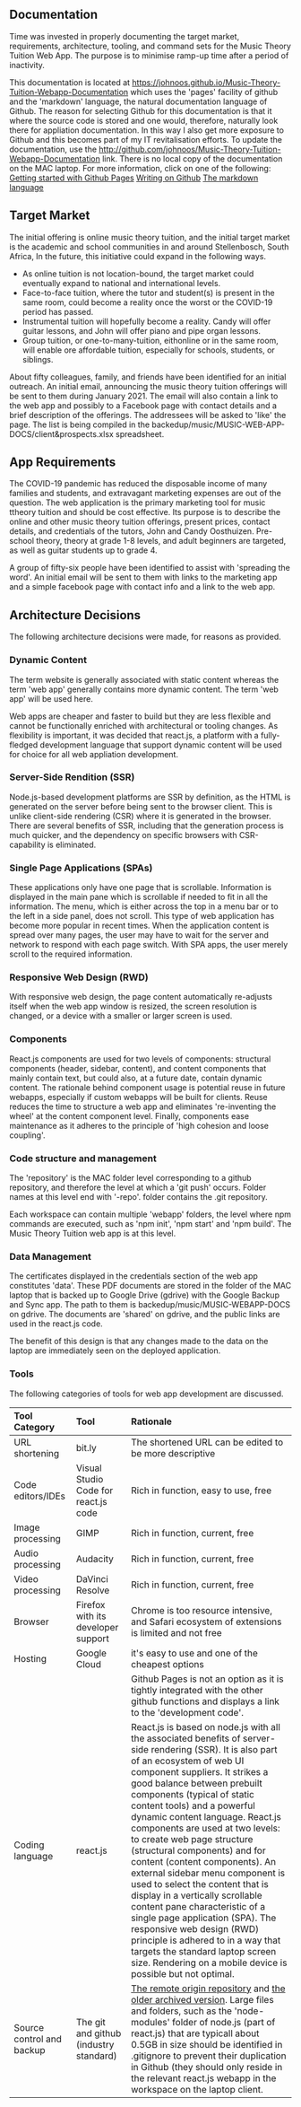 ## Documentation
Time was invested in properly documenting the target market, requirements, architecture, tooling, and command sets for the Music Theory Tuition Web App. 
The purpose is to minimise ramp-up time after a period of inactivity.

This documentation is located 
at https://johnoos.github.io/Music-Theory-Tuition-Webapp-Documentation
which uses the 'pages' facility of github and the 'markdown' language, the 
natural documentation language of Github. 
The reason for selecting Github for this documentation is that it where the 
source code is stored and one would, therefore, naturally look there for appliation documentation. 
In this way I also get more exposure to Github and this becomes part of my IT revitalisation efforts.
To update the documentation, use the http://github.com/johnoos/Music-Theory-Tuition-Webapp-Documentation link. 
There is no local copy of the documentation on the MAC laptop. For more information, click on one of the following:
[Getting started with Github Pages](https://docs.github.com/en/github/working-with-github-pages/getting-started-with-github-pages) 
[Writing on Github](https://docs.github.com/en/github/writing-on-github)
[The markdown language](https://www.markdownguide.org/extended-syntax/)

## Target Market
The initial offering is online music theory tuition, and the initial target market is the academic and school communities in and around Stellenbosch, South Africa, In the future, this initiative could expand in the following ways.
* As online tuition is not location-bound, the target market could eventually expand to national and international levels.
* Face-to-face tuition, where the tutor and student(s) is present in the same room, could become a reality once the worst or the COVID-19 period has passed.
* Instrumental tuition will hopefully become a reality. Candy will offer guitar lessons, and John will offer piano and pipe organ lessons. 
* Group tuition, or one-to-many-tuition, eithonline or in the same room, will enable ore affordable tuition, especially for schools, students, or siblings.

About fifty colleagues, family, and friends have been identified for an initial outreach. An initial email, announcing the music theory tuition offerings will be sent to them during January 2021. The email will also contain a link to the web app and possibly to a Facebook page with contact details and a brief description of the offerings. The addressees will be asked to 'like' the page. The list is being compiled in the 
backedup/music/MUSIC-WEB-APP-DOCS/client&prospects.xlsx spreadsheet.

## App Requirements
The COVID-19 pandemic has reduced the disposable income of many families and students, and extravagant marketing expenses are out of the question. The web application is the primary marketing tool for music ttheory tuition and should be cost effective. Its purpose is to describe the online and other music theory tuition offerings, present prices, contact details, and credentials of the tutors, John and Candy Oosthuizen. Pre-school theory, theory at grade 1-8 levels, and adult beginners are targeted, as well as guitar students up to grade 4. 

A group of fifty-six people have been identified to assist with 'spreading the word'. An initial email will be sent to them with links to the marketing app and a simple facebook page with contact info and a link to the web app.

## Architecture Decisions
The following architecture decisions were made, for reasons as provided.

### Dynamic Content
The term website is generally associated with static content whereas the term 'web app' generally contains more dynamic content. The term 'web app' will be used here.

Web apps are cheaper and faster to build but they are less flexible and cannot be functionally enriched with architectural or tooling changes. As flexibility is important, it was decided that react.js, a platform with a fully-fledged development language that support dynamic content will be used for choice for all web appliation development.

### Server-Side Rendition (SSR)
Node.js-based development platforms are SSR by definition, as the HTML is generated on the server before being sent to the browser client. This is unlike client-side rendering (CSR) where it is generated in the browser. There are several benefits of SSR, including that the generation process is much quicker, and the dependency on specific browsers with CSR-capability is eliminated.

### Single Page Applications (SPAs)
These applications only have one page that is scrollable. Information is displayed in the main pane which is scrollable if needed to fit in all the information. The menu, which is either across the top in a menu bar or to the left in a side panel, does not scroll. This type of web application has become more popular in recent times. When the application content is spread over many pages, the user may have to wait for the server and network to respond with each page switch. With SPA apps, the user merely scroll to the required information.

### Responsive Web Design (RWD)
With responsive web design, the page content automatically re-adjusts itself when the web app window is resized, the screen resolution is changed, or a device with a smaller or larger screen is used.

### Components
React.js components are used for two levels of components: structural components (header, sidebar, content), and content components that mainly contain text, but could also, at a future date, contain dynamic content. The rationale behind component usage is potential reuse in future webapps, especially if custom webapps will be built for clients. Reuse reduces the time to structure a web app and eliminates 're-inventing the wheel' at the content component level. Finally, components ease maintenance as it adheres to the principle of 'high cohesion and loose coupling'.

### Code structure and management
The 'repository' is the MAC folder level corresponding to a github repository, and therefore the level at which a 'git push' occurs. Folder names at this level end with '-repo'. folder contains the .git repository. 

Each workspace can contain multiple 'webapp' folders, the level where npm commands are executed, such as 'npm init', 'npm start' and 'npm build'.
The Music Theory Tuition web app is at this level.

### Data Management
The certificates displayed in the credentials section of the web app constitutes 'data'. These PDF documents are stored in the folder of the MAC laptop that is backed up to Google Drive (gdrive) with the Google Backup and Sync app. The path to them is backedup/music/MUSIC-WEBAPP-DOCS on gdrive. The documents are 'shared' on gdrive, and the public links are used in the react.js code.

The benefit of this design is that any changes made to the data on the laptop are immediately seen on the deployed application.

### Tools
The following categories of tools for web app development are discussed.

| Tool Category | Tool | Rationale |
| :-- | :-- | :-- |
| URL shortening | bit.ly | The shortened URL can be edited to be more descriptive |
| Code editors/IDEs | Visual Studio Code for react.js code | Rich in function, easy to use, free |
| Image processing | GIMP | Rich in function, current, free |
| Audio processing | Audacity | Rich in function, current, free |
| Video processing | DaVinci Resolve | Rich in function, current, free |
| Browser | Firefox with its developer support | Chrome is too resource intensive, and Safari ecosystem of extensions is limited and not free |
| Hosting | Google Cloud | it's easy to use and one of the cheapest options | 
| | | Github Pages is not an option as it is tightly integrated with the other github functions and displays a link to the 'development code'. |
| Coding language | react.js | React.js is based on node.js with all the associated benefits of server-side rendering (SSR). It is also part of an ecosystem of web UI component suppliers. It strikes a good balance between prebuilt components (typical of static content tools) and a powerful dynamic content language. React.js components are used at two levels: to create web page structure (structural components) and for content (content components). An external sidebar menu component is used to select the content that is display in a vertically scrollable content pane characteristic of a single page application (SPA). The responsive web design (RWD) principle is adhered to in a way that targets the standard laptop screen size. Rendering on a mobile device is possible but not optimal. |
| Source control and backup | The git and github (industry standard) | [The remote origin repository](http://github.com/johnoos/react.js-repo) and [the older archived version](http://github.com/johnoos/react.js-repo-older). Large files and folders, such as the 'node-modules' folder of node.js (part of react.js) that are typicall about 0.5GB in size should be identified in .gitignore to prevent their duplication in Github (they should only reside in the relevant react.js webapp in the workspace on the laptop client. |
